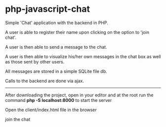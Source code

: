 # php-javascript-chat

Simple 'Chat' application with the backend in PHP.

A user is able to register their name upon clicking on the option to 'join chat'.

A user is then able to send a message to the chat.



A user is then able to visualize his/her own messages in the chat box as well as those sent by other users.

All messages are stored in a simple SQLite file db.



Calls to the backend are done via ajax.


________

After downloading the project, open in your editor and at the root run the command __php -S localhost:8000__ to start the server

Open the client/index.html file in the browser

join the chat
